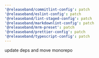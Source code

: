 ```yaml
---
'@releaseband/commitlint-config': patch
'@releaseband/eslint-config': patch
'@releaseband/lint-staged-config': patch
'@releaseband/markdownlint-config': patch
'@releaseband/mrm-preset': patch
'@releaseband/prettier-config': patch
'@releaseband/typescript-config': patch
---
```


update deps and move monorepo
